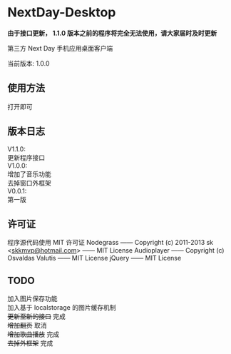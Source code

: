 NextDay-Desktop
===============

**由于接口更新， 1.1.0 版本之前的程序将完全无法使用，请大家届时及时更新**

第三方 Next Day 手机应用桌面客户端

当前版本: 1.0.0

使用方法
----------
打开即可

版本日志
----------
V1.1.0:  
更新程序接口  
V1.0.0:  
增加了音乐功能  
去掉窗口外框架  
V0.0.1:  
第一版

许可证
----------
程序源代码使用 MIT 许可证
Nodegrass —— Copyright (c) 2011-2013 sk &lt;skkmvp@hotmail.com&gt; —— MIT License
Audioplayer —— Copyright (c) Osvaldas Valutis —— MIT License
jQuery —— MIT License

TODO
----------
加入图片保存功能  
加入基于 localstorage 的图片缓存机制  
~~更新至新的接口~~ 完成  
~~增加翻页~~ 取消  
~~增加歌曲播放~~ 完成  
~~去掉外框架~~ 完成
